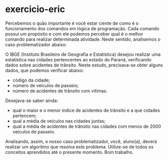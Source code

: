 # exercicio-eric

Percebemos o quão importante é você estar ciente de como é o funcionamento dos comandos em lógica de programação. Cada comando possui um propósito e com ele podemos perceber qual é o melhor comando para realizar determinada atividade. Neste sentido, analisemos o caso problematizador abaixo:

O IBGE (Instituto Brasileiro de Geografia e Estatística) desejou realizar uma estatística nas cidades pertencentes ao estado do Paraná, verificando dados sobre acidentes de trânsito. Neste estudo, precisava-se obter alguns dados, que podemos verificar abaixo:

* código da cidade;
* número de veículos de passeio;
* número de acidentes de trânsito com vítimas.

Desejava-se saber ainda:

* qual o maior e o menor índice de acidentes de trânsito e a que cidades pertencem;
* qual a média de veículos nas cidades juntas;
* qual a média de acidentes de trânsito nas cidades com menos de 2000 veículos de passeio.

Analisando, assim, o nosso caso problematizador, você, aluno(a), deverá realizar um algoritmo que resolva este problema. Utilize-se de todos os conceitos aprendidos até o presente momento. Bom trabalho.
